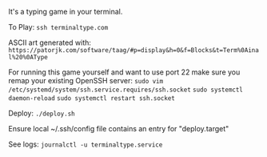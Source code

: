 It's a typing game in your terminal.

To Play:
`ssh terminaltype.com`

ASCII art generated with:
`https://patorjk.com/software/taag/#p=display&h=0&f=Blocks&t=Term%0Ainal%20%0AType`

For running this game yourself and want to use port 22 make sure you remap your existing OpenSSH server:
    `sudo vim /etc/systemd/system/ssh.service.requires/ssh.socket`
    `sudo systemctl daemon-reload`
    `sudo systemctl restart ssh.socket`


Deploy:
```./deploy.sh```

Ensure local ~/.ssh/config file contains an entry for "deploy.target"

See logs:
```journalctl -u terminaltype.service```


